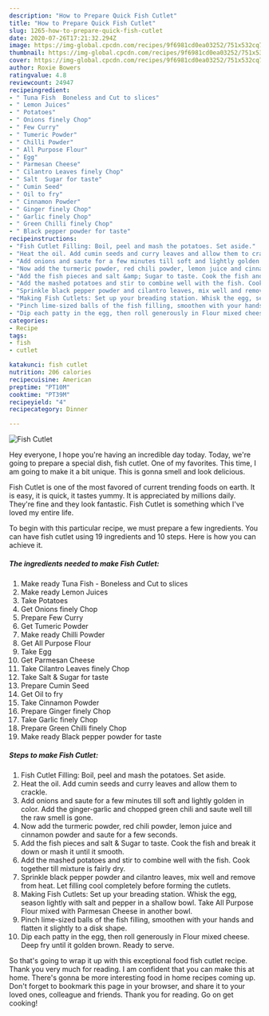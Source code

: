 ```yaml
---
description: "How to Prepare Quick Fish Cutlet"
title: "How to Prepare Quick Fish Cutlet"
slug: 1265-how-to-prepare-quick-fish-cutlet
date: 2020-07-26T17:21:32.294Z
image: https://img-global.cpcdn.com/recipes/9f6981cd0ea03252/751x532cq70/fish-cutlet-recipe-main-photo.jpg
thumbnail: https://img-global.cpcdn.com/recipes/9f6981cd0ea03252/751x532cq70/fish-cutlet-recipe-main-photo.jpg
cover: https://img-global.cpcdn.com/recipes/9f6981cd0ea03252/751x532cq70/fish-cutlet-recipe-main-photo.jpg
author: Roxie Bowers
ratingvalue: 4.8
reviewcount: 24947
recipeingredient:
- " Tuna Fish  Boneless and Cut to slices"
- " Lemon Juices"
- " Potatoes"
- " Onions finely Chop"
- " Few Curry"
- " Tumeric Powder"
- " Chilli Powder"
- " All Purpose Flour"
- " Egg"
- " Parmesan Cheese"
- " Cilantro Leaves finely Chop"
- " Salt  Sugar for taste"
- " Cumin Seed"
- " Oil to fry"
- " Cinnamon Powder"
- " Ginger finely Chop"
- " Garlic finely Chop"
- " Green Chilli finely Chop"
- " Black pepper powder for taste"
recipeinstructions:
- "Fish Cutlet Filling: Boil, peel and mash the potatoes. Set aside."
- "Heat the oil. Add cumin seeds and curry leaves and allow them to crackle."
- "Add onions and saute for a few minutes till soft and lightly golden in color. Add the ginger-garlic and chopped green chili and saute well till the raw smell is gone."
- "Now add the turmeric powder, red chili powder, lemon juice and cinnamon powder and saute for a few seconds."
- "Add the fish pieces and salt &amp; Sugar to taste. Cook the fish and break it down or mash it until it smooth."
- "Add the mashed potatoes and stir to combine well with the fish. Cook together till mixture is fairly dry."
- "Sprinkle black pepper powder and cilantro leaves, mix well and remove from heat. Let filling cool completely before forming the cutlets."
- "Making Fish Cutlets: Set up your breading station. Whisk the egg, season lightly with salt and pepper in a shallow bowl. Take All Purpose Flour mixed with Parmesan Cheese in another bowl."
- "Pinch lime-sized balls of the fish filling, smoothen with your hands and flatten it slightly to a disk shape."
- "Dip each patty in the egg, then roll generously in Flour mixed cheese. Deep fry until it golden brown. Ready to serve."
categories:
- Recipe
tags:
- fish
- cutlet

katakunci: fish cutlet 
nutrition: 206 calories
recipecuisine: American
preptime: "PT10M"
cooktime: "PT39M"
recipeyield: "4"
recipecategory: Dinner

---
```



![Fish Cutlet](https://img-global.cpcdn.com/recipes/9f6981cd0ea03252/751x532cq70/fish-cutlet-recipe-main-photo.jpg)

Hey everyone, I hope you're having an incredible day today. Today, we're going to prepare a special dish, fish cutlet. One of my favorites. This time, I am going to make it a bit unique. This is gonna smell and look delicious.



Fish Cutlet is one of the most favored of current trending foods on earth. It is easy, it is quick, it tastes yummy. It is appreciated by millions daily. They're fine and they look fantastic. Fish Cutlet is something which I've loved my entire life.


To begin with this particular recipe, we must prepare a few ingredients. You can have fish cutlet using 19 ingredients and 10 steps. Here is how you can achieve it.

<!--inarticleads1-->

##### The ingredients needed to make Fish Cutlet:

1. Make ready  Tuna Fish - Boneless and Cut to slices
1. Make ready  Lemon Juices
1. Take  Potatoes
1. Get  Onions finely Chop
1. Prepare  Few Curry
1. Get  Tumeric Powder
1. Make ready  Chilli Powder
1. Get  All Purpose Flour
1. Take  Egg
1. Get  Parmesan Cheese
1. Take  Cilantro Leaves finely Chop
1. Take  Salt &amp; Sugar for taste
1. Prepare  Cumin Seed
1. Get  Oil to fry
1. Take  Cinnamon Powder
1. Prepare  Ginger finely Chop
1. Take  Garlic finely Chop
1. Prepare  Green Chilli finely Chop
1. Make ready  Black pepper powder for taste




<!--inarticleads2-->

##### Steps to make Fish Cutlet:

1. Fish Cutlet Filling: Boil, peel and mash the potatoes. Set aside.
1. Heat the oil. Add cumin seeds and curry leaves and allow them to crackle.
1. Add onions and saute for a few minutes till soft and lightly golden in color. Add the ginger-garlic and chopped green chili and saute well till the raw smell is gone.
1. Now add the turmeric powder, red chili powder, lemon juice and cinnamon powder and saute for a few seconds.
1. Add the fish pieces and salt &amp; Sugar to taste. Cook the fish and break it down or mash it until it smooth.
1. Add the mashed potatoes and stir to combine well with the fish. Cook together till mixture is fairly dry.
1. Sprinkle black pepper powder and cilantro leaves, mix well and remove from heat. Let filling cool completely before forming the cutlets.
1. Making Fish Cutlets: Set up your breading station. Whisk the egg, season lightly with salt and pepper in a shallow bowl. Take All Purpose Flour mixed with Parmesan Cheese in another bowl.
1. Pinch lime-sized balls of the fish filling, smoothen with your hands and flatten it slightly to a disk shape.
1. Dip each patty in the egg, then roll generously in Flour mixed cheese. Deep fry until it golden brown. Ready to serve.




So that's going to wrap it up with this exceptional food fish cutlet recipe. Thank you very much for reading. I am confident that you can make this at home. There's gonna be more interesting food in home recipes coming up. Don't forget to bookmark this page in your browser, and share it to your loved ones, colleague and friends. Thank you for reading. Go on get cooking!
